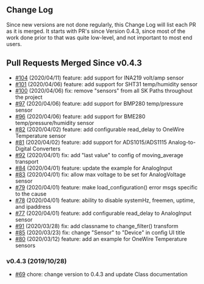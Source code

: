 ## Change Log

Since new versions are not done regularly, this Change Log will list each PR as it is merged. It starts with
PR's since Version 0.4.3, since most of the work done prior to that was quite low-level, and not important
to most end users.

## Pull Requests Merged Since v0.4.3
- [#104](https://github.com/SignalK/SensESP/pull/104) (2020/04/11) feature: add support for INA219 volt/amp sensor
- [#101](https://github.com/SignalK/SensESP/pull/101) (2020/04/06) feature: add support for SHT31 temp/humidity sensor
- [#100](https://github.com/SignalK/SensESP/pull/100) (2020/04/06) fix: remove "sensors" from all SK Paths throughout the project
- [#97](https://github.com/SignalK/SensESP/pull/97) (2020/04/06) feature: add support for BMP280 temp/pressure sensor
- [#96](https://github.com/SignalK/SensESP/pull/96) (2020/04/06) feature: add support for BME280 temp/pressure/humidity sensor
- [#82](https://github.com/SignalK/SensESP/pull/82) (2020/04/02) feature: add configurable read_delay to OneWire Temperature sensor
- [#81](https://github.com/SignalK/SensESP/pull/81) (2020/04/02) feature: add support for ADS1015/ADS1115 Analog-to-Digital Converters
- [#92](https://github.com/SignalK/SensESP/pull/92) (2020/04/01) fix: add "last value" to config of moving_average transport 
- [#84](https://github.com/SignalK/SensESP/pull/84) (2020/04/01) feature: update the example for AnalogInput
- [#83](https://github.com/SignalK/SensESP/pull/83) (2020/04/01) fix: allow max voltage to be set for AnalogVoltage sensor
- [#79](https://github.com/SignalK/SensESP/pull/79) (2020/04/01) feature: make load_configuration() error msgs specific to the cause
- [#78](https://github.com/SignalK/SensESP/pull/78) (2020/04/01) feature: ability to disable systemHz, freemen, uptime, and ipaddress
- [#77](https://github.com/SignalK/SensESP/pull/77) (2020/04/01) feature: add configurable read_delay to AnalogInput sensor
- [#91](https://github.com/SignalK/SensESP/pull/91) (2020/03/28) fix: add classname to change_filter() transform
- [#85](https://github.com/SignalK/SensESP/pull/85) (2020/03/23) fix: change "Sensor" to "Device" in config UI title
- [#80](https://github.com/SignalK/SensESP/pull/80) (2020/03/12) feature: add an example for OneWire Temperature sensors


### v0.4.3 (2019/10/28)
- [#69](https://github.com/SignalK/SensESP/pull/69) chore: change version to 0.4.3 and update Class documentation
